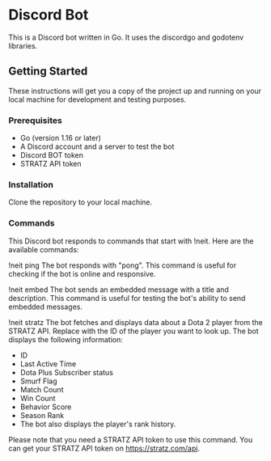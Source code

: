 
# Discord Bot

This is a Discord bot written in Go. It uses the discordgo and godotenv libraries.

## Getting Started

These instructions will get you a copy of the project up and running on your local machine for development and testing purposes.

### Prerequisites

- Go (version 1.16 or later)
- A Discord account and a server to test the bot
- Discord BOT token 
- STRATZ API token

### Installation

Clone the repository to your local machine.

### Commands
This Discord bot responds to commands that start with !neit. Here are the available commands:

!neit ping
The bot responds with "pong". This command is useful for checking if the bot is online and responsive.

!neit embed
The bot sends an embedded message with a title and description. This command is useful for testing the bot's ability to send embedded messages.

!neit stratz <id>
The bot fetches and displays data about a Dota 2 player from the STRATZ API. Replace <id> with the ID of the player you want to look up. The bot displays the following information:

- ID
- Last Active Time
- Dota Plus Subscriber status
- Smurf Flag
- Match Count
- Win Count
- Behavior Score
- Season Rank
- The bot also displays the player's rank history.

Please note that you need a STRATZ API token to use this command. You can get your STRATZ API token on https://stratz.com/api.

